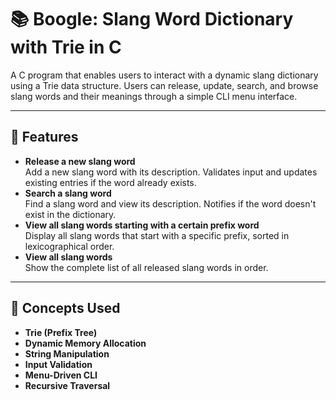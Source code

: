 # 📚 Boogle: Slang Word Dictionary with Trie in C

A C program that enables users to interact with a dynamic slang dictionary using a Trie data structure. Users can release, update, search, and browse slang words and their meanings through a simple CLI menu interface.

---

## 🔧 Features

- **Release a new slang word**  
  Add a new slang word with its description. Validates input and updates existing entries if the word already exists.
- **Search a slang word**  
  Find a slang word and view its description. Notifies if the word doesn't exist in the dictionary.
- **View all slang words starting with a certain prefix word**  
  Display all slang words that start with a specific prefix, sorted in lexicographical order.
- **View all slang words**  
  Show the complete list of all released slang words in order.
  
---

## 🧠 Concepts Used

- **Trie (Prefix Tree)**
- **Dynamic Memory Allocation**
- **String Manipulation**
- **Input Validation**
- **Menu-Driven CLI**
- **Recursive Traversal**
